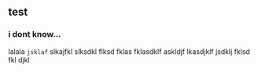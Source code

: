 ## test

### i dont know...

lalala `jsklaf` slkajfkl slksdkl flksd fklas fklasdklf askldjf lkasdjklf jsdklj fklsd fkl djkl